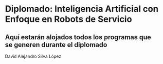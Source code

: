# Diplomado: Inteligencia Artificial con Enfoque en Robots de Servicio

Aquí estarán alojados todos los programas que se generen durante el diplomado
-------------------------------
David Alejandro Silva López

